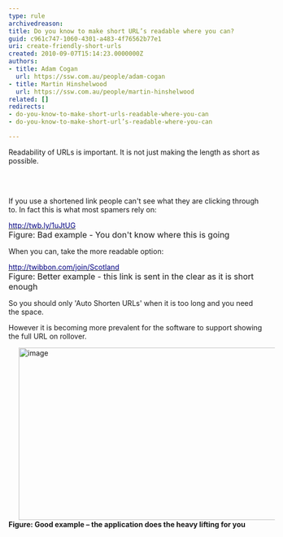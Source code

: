 ```yaml
---
type: rule
archivedreason: 
title: Do you know to make short URL’s readable where you can?
guid: c961c747-1060-4301-a483-4f76562b77e1
uri: create-friendly-short-urls
created: 2010-09-07T15:14:23.0000000Z
authors:
- title: Adam Cogan
  url: https://ssw.com.au/people/adam-cogan
- title: Martin Hinshelwood
  url: https://ssw.com.au/people/martin-hinshelwood
related: []
redirects:
- do-you-know-to-make-short-urls-readable-where-you-can
- do-you-know-to-make-short-url’s-readable-where-you-can

---
```



Readability of URLs is important. It is not just making the length as short as possible. 

<br><excerpt class='endintro'></excerpt><br>

  <p>If you use a shortened link people can't see what they are clicking through to. In fact this is what most spamers rely on&#58;</p>
<p><a shape="rect" href="http&#58;//twb.ly/1uJtUG"><font color="#000080">http&#58;//twb.ly/1uJtUG</font></a> <br>
<font class="ms-rteCustom-FigureBad" size="+0">Figure&#58; Bad example - You don't know where this is going</font></p>
<p>When you can, take the more readable option&#58;</p>
<p><a shape="rect" href="http&#58;//twibbon.com/join/Scotland"><font color="#000080">http&#58;//twibbon.com/join/Scotland</font></a> <br>
<font class="ms-rteCustom-FigureGood" size="+0">Figure&#58; Better example - this link is sent in the clear as it is short enough</font></p>
<p>So you should only 'Auto Shorten URLs' when it is too long and you need the space. </p>
<p>However it is becoming more prevalent for the software to support showing the full URL on rollover. </p>
<p><img title="image" style="background-image&#58;none;border-bottom&#58;0px;border-left&#58;0px;margin&#58;0px 20px;padding-left&#58;0px;width&#58;800px;padding-right&#58;0px;display&#58;inline;height&#58;339px;border-top&#58;0px;border-right&#58;0px;padding-top&#58;0px;" alt="image" src="/PublishingImages/RulesSocialTwitterReadableURL.jpg" border="0" /><br>
<strong class="ms-rteCustom-FigureGood">Figure&#58; Good example&#160;– the application does the heavy lifting for you</strong></p>



